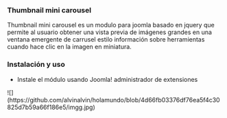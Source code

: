 ### Thumbnail mini carousel
 Thumbnail mini carousel es un modulo para joomla basado en jquery que permite al usuario obtener una vista previa de imágenes grandes en una ventana emergente de carrusel estilo información sobre herramientas cuando hace clic en la imagen en miniatura.
 


### Instalación y uso

<ul>
<li>Instale el módulo usando Joomla! administrador de extensiones</li>
</ul>
![](https://github.com/alvinalvin/holamundo/blob/4d66fb03376df76ea5f4c30825d7b59a66f186e5/imgg.jpg)
